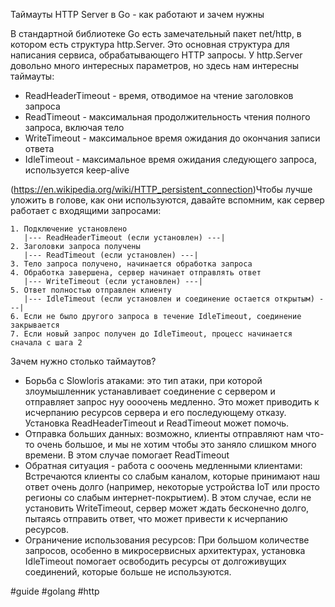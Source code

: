 Таймауты HTTP Server в Go - как работают и зачем нужны

В стандартной библиотеке Go есть замечательный пакет net/http, в котором есть структура http.Server. Это основная структура для написания сервиса, обрабатывающего HTTP запросы. У http.Server довольно много интересных параметров, но здесь нам интересны таймауты:

- ReadHeaderTimeout - время, отводимое на чтение заголовков запроса
- ReadTimeout - максимальная продолжительность чтения полного запроса, включая тело
- WriteTimeout - максимальное время ожидания до окончания записи ответа
- IdleTimeout - максимальное время ожидания следующего запроса, используется keep-alive

(https://en.wikipedia.org/wiki/HTTP_persistent_connection)Чтобы лучше уложить в голове, как они используются, давайте вспомним, как сервер работает с входящими запросами:
```
1. Подключение установлено
   |--- ReadHeaderTimeout (если установлен) ---|
2. Заголовки запроса получены
   |--- ReadTimeout (если установлен) ---|
3. Тело запроса получено, начинается обработка запроса
4. Обработка завершена, сервер начинает отправлять ответ
   |--- WriteTimeout (если установлен) ---|
5. Ответ полностью отправлен клиенту
   |--- IdleTimeout (если установлен и соединение остается открытым) ---|
6. Если не было другого запроса в течение IdleTimeout, соединение закрывается
7. Если новый запрос получен до IdleTimeout, процесс начинается сначала с шага 2
```
Зачем нужно столько таймаутов?

- Борьба с Slowloris атаками: это тип атаки, при которой злоумышленник устанавливает соединение с сервером и отправляет запрос нуу оооочень медленно. Это может приводить к исчерпанию ресурсов сервера и его последующему отказу. Установка ReadHeaderTimeout и ReadTimeout может помочь.
- Отправка больших данных: возможно, клиенты отправляют нам что-то очень большое, и мы не хотим чтобы это заняло слишком много времени. В этом случае помогает ReadTimeout
- Обратная ситуация - работа с ооочень медленными клиентами: Встречаются клиенты со слабым каналом, которые принимают наш ответ очень долго (например, некоторые устройства IoT или просто регионы со слабым интернет-покрытием).  В этом случае, если не установить WriteTimeout, сервер может ждать бесконечно долго, пытаясь отправить ответ, что может привести к исчерпанию ресурсов.
- Ограничение использования ресурсов: При большом количестве запросов, особенно в микросервисных архитектурах, установка IdleTimeout помогает освободить ресурсы от долгоживущих соединений, которые больше не используются.

#guide #golang #http